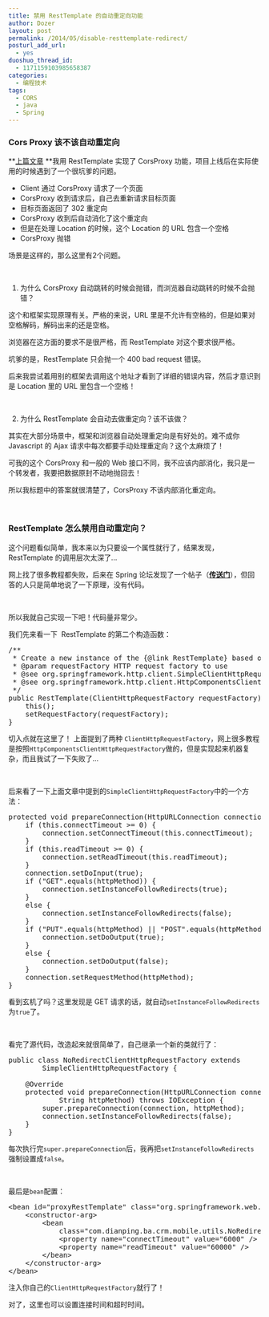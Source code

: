 ```yaml
---
title: 禁用 RestTemplate 的自动重定向功能
author: Dozer
layout: post
permalink: /2014/05/disable-resttemplate-redirect/
posturl_add_url:
  - yes
duoshuo_thread_id:
  - 1171159103985658387
categories:
  - 编程技术
tags:
  - CORS
  - java
  - Spring
---
```

### Cors Proxy 该不该自动重定向

**<a title="利用 Spring MVC 和 RestTemplate 实现 CorsProxy" href="/2014/03/use-spring-mvc-and-resttemplate-impl-corsproxy/" target="_blank">上篇文章</a> **我用 RestTemplate 实现了 CorsProxy 功能，项目上线后在实际使用的时候遇到了一个很坑爹的问题。

*   Client 通过 CorsProxy 请求了一个页面
*   CorsProxy 收到请求后，自己去重新请求目标页面
*   目标页面返回了 302 重定向
*   CorsProxy 收到后自动消化了这个重定向
*   但是在处理 Location 的时候，这个 Location 的 URL 包含一个空格
*   CorsProxy 抛错

场景是这样的，那么这里有2个问题。

<!--more-->

&nbsp;

1) 为什么 CorsProxy 自动跳转的时候会抛错，而浏览器自动跳转的时候不会抛错？

这个和框架实现原理有关。严格的来说，URL 里是不允许有空格的，但是如果对空格解码，解码出来的还是空格。

浏览器在这方面的要求不是很严格，而 RestTemplate 对这个要求很严格。

坑爹的是，RestTemplate 只会抛一个 400 bad request 错误。

后来我尝试着用别的框架去调用这个地址才看到了详细的错误内容，然后才意识到是 Location 里的 URL 里包含一个空格！

&nbsp;

2) 为什么 RestTemplate 会自动去做重定向？该不该做？

其实在大部分场景中，框架和浏览器自动处理重定向是有好处的。难不成你 Javascript 的 Ajax 请求中每次都要手动处理重定向？这个太麻烦了！

可我的这个 CorsProxy 和一般的 Web 接口不同，我不应该内部消化，我只是一个转发者，我要把数据原封不动地抛回去！

所以我标题中的答案就很清楚了，CorsProxy 不该内部消化重定向。

&nbsp;

### RestTemplate 怎么禁用自动重定向？

这个问题看似简单，我本来以为只要设一个属性就行了，结果发现，RestTemplate 的调用层次太深了…

网上找了很多教程都失败，后来在 Spring 论坛发现了一个帖子（<a href="http://forum.spring.io/forum/spring-projects/web/99054-disabling-followredirect-in-resttemplate" target="_blank"><strong>传送门</strong></a>），但回答的人只是简单地说了一下原理，没有代码。

&nbsp;

所以我就自己实现一下吧！代码量非常少。

我们先来看一下  RestTemplate 的第二个构造函数：

<pre class="lang:java decode:true">/**
 * Create a new instance of the {@link RestTemplate} based on the given {@link ClientHttpRequestFactory}.
 * @param requestFactory HTTP request factory to use
 * @see org.springframework.http.client.SimpleClientHttpRequestFactory
 * @see org.springframework.http.client.HttpComponentsClientHttpRequestFactory
 */
public RestTemplate(ClientHttpRequestFactory requestFactory) {
	this();
	setRequestFactory(requestFactory);
}</pre>

切入点就在这里了！ 上面提到了两种 `ClientHttpRequestFactory`，网上很多教程是按照`HttpComponentsClientHttpRequestFactory`做的，但是实现起来机器复杂，而且我试了一下失败了…

&nbsp;

后来看了一下上面文章中提到的`SimpleClientHttpRequestFactory`中的一个方法：

<pre class="lang:java decode:true">protected void prepareConnection(HttpURLConnection connection, String httpMethod) throws IOException {
	if (this.connectTimeout &gt;= 0) {
		connection.setConnectTimeout(this.connectTimeout);
	}
	if (this.readTimeout &gt;= 0) {
		connection.setReadTimeout(this.readTimeout);
	}
	connection.setDoInput(true);
	if ("GET".equals(httpMethod)) {
		connection.setInstanceFollowRedirects(true);
	}
	else {
		connection.setInstanceFollowRedirects(false);
	}
	if ("PUT".equals(httpMethod) || "POST".equals(httpMethod) || "PATCH".equals(httpMethod)) {
		connection.setDoOutput(true);
	}
	else {
		connection.setDoOutput(false);
	}
	connection.setRequestMethod(httpMethod);
}</pre>

看到玄机了吗？这里发现是 GET 请求的话，就自动`setInstanceFollowRedirects`为`true`了。

&nbsp;

看完了源代码，改造起来就很简单了，自己继承一个新的类就行了：

<pre class="lang:java decode:true">public class NoRedirectClientHttpRequestFactory extends
		SimpleClientHttpRequestFactory {

	@Override
	protected void prepareConnection(HttpURLConnection connection,
			String httpMethod) throws IOException {
		super.prepareConnection(connection, httpMethod);
		connection.setInstanceFollowRedirects(false);
	}
}</pre>

每次执行完`super.prepareConnection`后，我再把`setInstanceFollowRedirects`强制设置成`false`。

&nbsp;

最后是`bean`配置：

<pre class="lang:xhtml decode:true">&lt;bean id="proxyRestTemplate" class="org.springframework.web.client.RestTemplate"&gt;
	&lt;constructor-arg&gt;
		&lt;bean
			class="com.dianping.ba.crm.mobile.utils.NoRedirectClientHttpRequestFactory"&gt;
			&lt;property name="connectTimeout" value="6000" /&gt;
			&lt;property name="readTimeout" value="60000" /&gt;
		&lt;/bean&gt;
	&lt;/constructor-arg&gt;
&lt;/bean&gt;</pre>

注入你自己的`ClientHttpRequestFactory`就行了！

对了，这里也可以设置连接时间和超时时间。
